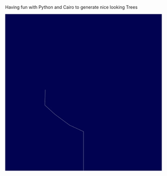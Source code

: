 Having fun with Python and Cairo to generate nice looking Trees

<p align="center">
  <img src="https://github.com/macadev/TreeGen/blob/master/animations/tree.gif"/>
</p>
